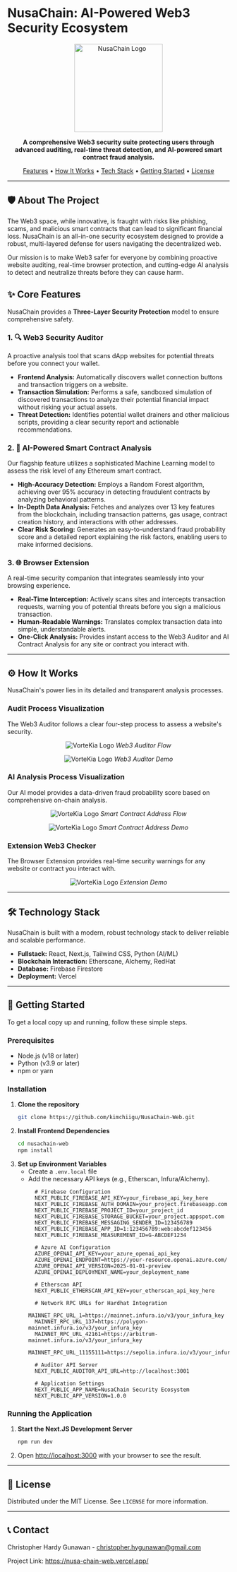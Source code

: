# NusaChain: AI-Powered Web3 Security Ecosystem

<p align="center">
  <img alt="NusaChain Logo" title="NusaChain" src="public/assets/nusachain-logo-text.png" width="200">
</p>

<p align="center">
  <strong>A comprehensive Web3 security suite protecting users through advanced auditing, real-time threat detection, and AI-powered smart contract fraud analysis.</strong>
</p>

<p align="center">
  <a href="#-core-features">Features</a> •
  <a href="#-how-it-works">How It Works</a> •
  <a href="#-technology-stack">Tech Stack</a> •
  <a href="#-getting-started">Getting Started</a> •
  <a href="#-license">License</a>
</p>

---

## 🛡️ About The Project

The Web3 space, while innovative, is fraught with risks like phishing, scams, and malicious smart contracts that can lead to significant financial loss. NusaChain is an all-in-one security ecosystem designed to provide a robust, multi-layered defense for users navigating the decentralized web.

Our mission is to make Web3 safer for everyone by combining proactive website auditing, real-time browser protection, and cutting-edge AI analysis to detect and neutralize threats before they can cause harm.

## ✨ Core Features

NusaChain provides a **Three-Layer Security Protection** model to ensure comprehensive safety.

### 1. 🔍 Web3 Security Auditor

A proactive analysis tool that scans dApp websites for potential threats before you connect your wallet.

- **Frontend Analysis:** Automatically discovers wallet connection buttons and transaction triggers on a website.
- **Transaction Simulation:** Performs a safe, sandboxed simulation of discovered transactions to analyze their potential financial impact without risking your actual assets.
- **Threat Detection:** Identifies potential wallet drainers and other malicious scripts, providing a clear security report and actionable recommendations.

### 2. 🧠 AI-Powered Smart Contract Analysis

Our flagship feature utilizes a sophisticated Machine Learning model to assess the risk level of any Ethereum smart contract.

- **High-Accuracy Detection:** Employs a Random Forest algorithm, achieving over 95% accuracy in detecting fraudulent contracts by analyzing behavioral patterns.
- **In-Depth Data Analysis:** Fetches and analyzes over 13 key features from the blockchain, including transaction patterns, gas usage, contract creation history, and interactions with other addresses.
- **Clear Risk Scoring:** Generates an easy-to-understand fraud probability score and a detailed report explaining the risk factors, enabling users to make informed decisions.

### 3. 🌐 Browser Extension

A real-time security companion that integrates seamlessly into your browsing experience.

- **Real-Time Interception:** Actively scans sites and intercepts transaction requests, warning you of potential threats before you sign a malicious transaction.
- **Human-Readable Warnings:** Translates complex transaction data into simple, understandable alerts.
- **One-Click Analysis:** Provides instant access to the Web3 Auditor and AI Contract Analysis for any site or contract you interact with.

---

## ⚙️ How It Works

NusaChain's power lies in its detailed and transparent analysis processes.

### Audit Process Visualization

The Web3 Auditor follows a clear four-step process to assess a website's security.

<p align="center">
  <img alt="VorteKia Logo" title="VorteKia" src="public/assets/web3-auditor-demo.png">
  <i>Web3 Auditor Flow</i>
</p>

<p align="center">
  <img alt="VorteKia Logo" title="VorteKia" src="public/assets/web3-auditor-logged-in.png">
  <i>Web3 Auditor Demo</i>
</p>

### AI Analysis Process Visualization

Our AI model provides a data-driven fraud probability score based on comprehensive on-chain analysis.

<p align="center">
  <img alt="VorteKia Logo" title="VorteKia" src="public/assets/contract-analysis-demo.png">
  <i>Smart Contract Address Flow</i>
</p>

<p align="center">
  <img alt="VorteKia Logo" title="VorteKia" src="public/assets/contract-analysis-logged-in.png">
  <i>Smart Contract Address Demo</i>
</p>

### Extension Web3 Checker

The Browser Extension provides real-time security warnings for any website or contract you interact with.

<p align="center">
  <img alt="VorteKia Logo" title="VorteKia" src="public/assets/extension.png">
  <i>Extension Demo</i>
</p>

---

## 🛠️ Technology Stack

NusaChain is built with a modern, robust technology stack to deliver reliable and scalable performance.

- **Fullstack:** React, Next.js, Tailwind CSS, Python (AI/ML)
- **Blockchain Interaction:** Etherscane, Alchemy, RedHat
- **Database:** Firebase Firestore
- **Deployment:** Vercel

---

## 🚀 Getting Started

To get a local copy up and running, follow these simple steps.

### Prerequisites

- Node.js (v18 or later)
- Python (v3.9 or later)
- npm or yarn

### Installation

1.  **Clone the repository**
    ```sh
    git clone https://github.com/kimchiigu/NusaChain-Web.git
    ```
2.  **Install Frontend Dependencies**
    ```sh
    cd nusachain-web
    npm install
    ```
5.  **Set up Environment Variables**
    - Create a `.env.local` file
    - Add the necessary API keys (e.g., Etherscan, Infura/Alchemy).
      ```
        # Firebase Configuration
        NEXT_PUBLIC_FIREBASE_API_KEY=your_firebase_api_key_here
        NEXT_PUBLIC_FIREBASE_AUTH_DOMAIN=your_project.firebaseapp.com
        NEXT_PUBLIC_FIREBASE_PROJECT_ID=your_project_id
        NEXT_PUBLIC_FIREBASE_STORAGE_BUCKET=your_project.appspot.com
        NEXT_PUBLIC_FIREBASE_MESSAGING_SENDER_ID=123456789
        NEXT_PUBLIC_FIREBASE_APP_ID=1:123456789:web:abcdef123456
        NEXT_PUBLIC_FIREBASE_MEASUREMENT_ID=G-ABCDEF1234

        # Azure AI Configuration
        AZURE_OPENAI_API_KEY=your_azure_openai_api_key
        AZURE_OPENAI_ENDPOINT=https://your-resource.openai.azure.com/
        AZURE_OPENAI_API_VERSION=2025-01-01-preview
        AZURE_OPENAI_DEPLOYMENT_NAME=your_deployment_name

        # Etherscan API
        NEXT_PUBLIC_ETHERSCAN_API_KEY=your_etherscan_api_key_here

        # Network RPC URLs for Hardhat Integration
        MAINNET_RPC_URL_1=https://mainnet.infura.io/v3/your_infura_key
        MAINNET_RPC_URL_137=https://polygon-mainnet.infura.io/v3/your_infura_key
        MAINNET_RPC_URL_42161=https://arbitrum-mainnet.infura.io/v3/your_infura_key
        MAINNET_RPC_URL_11155111=https://sepolia.infura.io/v3/your_infura_key

        # Auditor API Server
        NEXT_PUBLIC_AUDITOR_API_URL=http://localhost:3001

        # Application Settings
        NEXT_PUBLIC_APP_NAME=NusaChain Security Ecosystem
        NEXT_PUBLIC_APP_VERSION=1.0.0
      ```

### Running the Application

1.  **Start the Next.JS Development Server**
    ```sh
    npm run dev
    ```
2.  Open [http://localhost:3000](http://localhost:3000) with your browser to see the result.

---

## 📄 License

Distributed under the MIT License. See `LICENSE` for more information.

---

## 📞 Contact

Christopher Hardy Gunawan - christopher.hygunawan@gmail.com

Project Link: https://nusa-chain-web.vercel.app/
